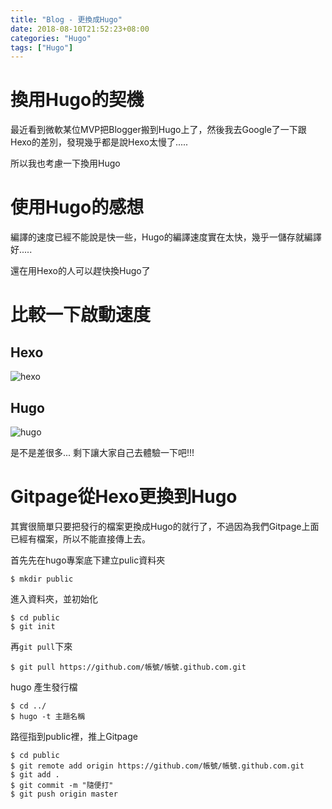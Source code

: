 ```yaml
---
title: "Blog - 更換成Hugo"
date: 2018-08-10T21:52:23+08:00
categories: "Hugo"
tags: ["Hugo"]
---
```

# 換用Hugo的契機
最近看到微軟某位MVP把Blogger搬到Hugo上了，然後我去Google了一下跟Hexo的差別，發現幾乎都是說Hexo太慢了.....

所以我也考慮一下換用Hugo

# 使用Hugo的感想
編譯的速度已經不能說是快一些，Hugo的編譯速度實在太快，幾乎一儲存就編譯好.....

還在用Hexo的人可以趕快換Hugo了
# 比較一下啟動速度
## Hexo
![hexo](hexo.gif)
## Hugo
![hugo](hugo.gif)

是不是差很多...
剩下讓大家自己去體驗一下吧!!!

# Gitpage從Hexo更換到Hugo
其實很簡單只要把發行的檔案更換成Hugo的就行了，不過因為我們Gitpage上面已經有檔案，所以不能直接傳上去。

首先先在hugo專案底下建立pulic資料夾
``` shell
$ mkdir public
```
進入資料夾，並初始化
``` shell
$ cd public
$ git init
```
再`git pull`下來
``` shell
$ git pull https://github.com/帳號/帳號.github.com.git
```

hugo 產生發行檔
``` shell
$ cd ../
$ hugo -t 主題名稱
```
路徑指到public裡，推上Gitpage

``` shell
$ cd public
$ git remote add origin https://github.com/帳號/帳號.github.com.git
$ git add .
$ git commit -m "隨便打"
$ git push origin master
```